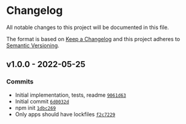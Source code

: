 # Changelog

All notable changes to this project will be documented in this file.

The format is based on [Keep a Changelog](https://keepachangelog.com/en/1.0.0/)
and this project adheres to [Semantic Versioning](https://semver.org/spec/v2.0.0.html).

## v1.0.0 - 2022-05-25

### Commits

- Initial implementation, tests, readme [`9061d63`](https://github.com/es-shims/String.prototype.substr/commit/9061d63bd465f7213278d2c8cb5c7ef03cc32815)
- Initial commit [`6d0032d`](https://github.com/es-shims/String.prototype.substr/commit/6d0032db80ab8051425340729d3d729e241736bf)
- npm init [`1dbc269`](https://github.com/es-shims/String.prototype.substr/commit/1dbc269ed5f2ca922ba8fc36807171b5a8bfb1c8)
- Only apps should have lockfiles [`f2c7229`](https://github.com/es-shims/String.prototype.substr/commit/f2c7229ea9cf283d1c0bd3112fbfb190f1a1f11d)
